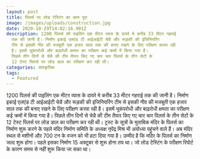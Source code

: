 ```yaml
---
layout: post
title: पिलर्स पर लोड टेस्टिंग का काम पूरा
image: /images/uploads/construction.jpg
date: 2020-10-29T14:02:16.901Z
description: 1200 पिलर्स की पाइलिंग एक मीटर व्यास के दायरे मे करीब 33 मीटर गहराई
  तक की जानी है। निर्माण इकाई एलएंड टी आईआईटी चेन्नै और रूड़की की इंजिनियरिंग
  टीम से इसकी नीव की मजबूती एक हजार साल तक की बनाए रखने के लिए परीक्षण करवा रही
  है। इसमें भूकंपरोधी और बाढ़रोधी क्षमता का परीक्षण कई क्रमों में किया गया है।
  पिछले तीन दिनों से चेन्नै की टीम तैयार किए गए चार चार पिलर्स के तीन सेटों के
  12 टेस्ट पिलर्स पर लोड डाल का परीक्षण कर रही थी।
categories: सांस्कृतिक
tags:
  - Featured
---
```

1200 पिलर्स की पाइलिंग एक मीटर व्यास के दायरे मे करीब 33 मीटर गहराई तक की जानी है। निर्माण इकाई एलएंड टी आईआईटी चेन्नै और रूड़की की इंजिनियरिंग टीम से इसकी नीव की मजबूती एक हजार साल तक की बनाए रखने के लिए परीक्षण करवा रही है। इसमें भूकंपरोधी और बाढ़रोधी क्षमता का परीक्षण कई क्रमों में किया गया है। पिछले तीन दिनों से चेन्नै की टीम तैयार किए गए चार चार पिलर्स के तीन सेटों के 12 टेस्ट पिलर्स पर लोड डाल का परीक्षण कर रही थी।
ट्रस्ट के सूत्रों के मुताबिक मंदिर के पिलर्स का निर्माण शुरू करने के पहले मंदिर निर्माण समिति के अध्यक्ष नृपेंद्र मिश्र भी अयोध्या पहुंचने वाले हैं। अब मंदिर स्थल से मशीनों और 700 टन के वजन को भी हटा दिया गया है। उम्मीद है कि मदिर के पिलर्स का निर्माण जल्द शुरू होगा। पहले इसका निर्माण 15 अक्टूबर से शुरू होना तय था। जो लोड टेस्टिंग के परीक्षण रिपोर्ट के कारण समय से नहीं शुरू किया जा सका था।
